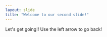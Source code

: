```yaml
---
layout: slide
title: "Welcome to our second slide!"
---
```

Let's get going!!
Use the left arrow to go back!
